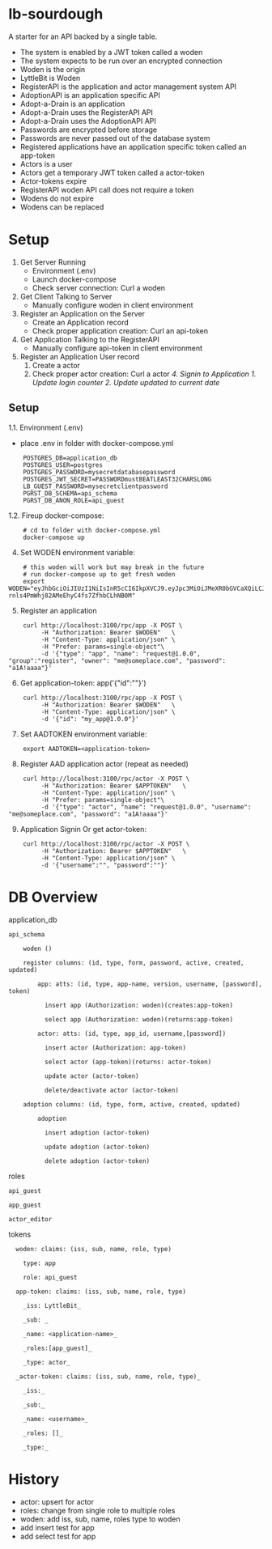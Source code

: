 # lb-sourdough
A starter for an API backed by a single table.

* The system is enabled by a JWT token called a woden
* The system expects to be run over an encrypted connection
* Woden is the origin
* LyttleBit is Woden
* RegisterAPI is the application and actor management system API
* AdoptionAPI is an application specific API
* Adopt-a-Drain is an application
* Adopt-a-Drain uses the RegisterAPI API
* Adopt-a-Drain uses the AdoptionAPI API
* Passwords are encrypted before storage
* Passwords are never passed out of the database system
* Registered applications have an application specific token called an app-token
* Actors is a user
* Actors get a temporary JWT token called a actor-token
* Actor-tokens expire
* RegisterAPI woden API call does not require a token
* Wodens do not expire
* Wodens can be replaced


# Setup
1. Get Server Running
   * Environment (.env)
   * Launch docker-compose
   * Check server connection: Curl a woden
2. Get Client Talking to Server
   * Manually configure woden in client environment
3. Register an Application on the Server
   * Create an Application record
   * Check proper application creation: Curl an api-token  
4. Get Application Talking to the RegisterAPI
   * Manually configure api-token in client environment
3. Register an Application User record
   1. Create a actor
   2. Check proper actor creation: Curl a actor
_4. Signin to Application_
   _1. Update login counter_
   _2. Update updated to current date_


## Setup
  1.1. Environment (.env)
  * place .env in folder with docker-compose.yml
  ```
      POSTGRES_DB=application_db
      POSTGRES_USER=postgres
      POSTGRES_PASSWORD=mysecretdatabasepassword
      POSTGRES_JWT_SECRET=PASSWORDmustBEATLEAST32CHARSLONG
      LB_GUEST_PASSWORD=mysecretclientpassword
      PGRST_DB_SCHEMA=api_schema
      PGRST_DB_ANON_ROLE=api_guest
  ```

  1.2. Fireup docker-compose:
  ```
      # cd to folder with docker-compose.yml
      docker-compose up
  ```

  4. Set WODEN environment variable:
  ```
      # this woden will work but may break in the future
      # run docker-compose up to get fresh woden  
      export WODEN="eyJhbGciOiJIUzI1NiIsInR5cCI6IkpXVCJ9.eyJpc3MiOiJMeXR0bGVCaXQiLCJzdWIiOiJPcmlnaW4iLCJuYW1lIjoiV29kZW4iLCJyb2xlIjoiYXBpX2d1ZXN0IiwidHlwZSI6ImFwcCJ9.tocptwoT-rnls4PmWhj82AMeEhyC4fs7ZfhbCLhNB0M"

  ```
  5. Register an application
  ```
      curl http://localhost:3100/rpc/app -X POST \
           -H "Authorization: Bearer $WODEN"   \
           -H "Content-Type: application/json" \
           -H "Prefer: params=single-object"\
           -d '{"type": "app", "name": "request@1.0.0", "group":"register", "owner": "me@someplace.com", "password": "a1A!aaaa"}'
  ```
  6. Get application-token: app('{"id":""}')
  ```
      curl http://localhost:3100/rpc/app -X POST \
           -H "Authorization: Bearer $WODEN"   \
           -H "Content-Type: application/json" \
           -d '{"id": "my_app@1.0.0"}'
  ```
  7. Set AADTOKEN environment variable:
  ```
      export AADTOKEN=<application-token>
  ```
  8. Register AAD application actor (repeat as needed)
  ```
      curl http://localhost:3100/rpc/actor -X POST \
           -H "Authorization: Bearer $APPTOKEN"   \
           -H "Content-Type: application/json" \
           -H "Prefer: params=single-object"\
           -d '{"type": "actor", "name": "request@1.0.0", "username": "me@someplace.com", "password": "a1A!aaaa"}'

  ```
  9. Application Signin Or get actor-token:
  ```
      curl http://localhost:3100/rpc/actor -X POST \
           -H "Authorization: Bearer $APPTOKEN"   \
           -H "Content-Type: application/json" \
           -d '{"username":"", "password":""}'
  ```

# DB Overview

application_db

    api_schema

        woden ()

        register columns: (id, type, form, password, active, created, updated)

            app: atts: (id, type, app-name, version, username, [password], token)

              insert app (Authorization: woden)(creates:app-token)

              select app (Authorization: woden)(returns:app-token)

            actor: atts: (id, type, app_id, username,[password])

              insert actor (Authorization: app-token)

              select actor (app-token)(returns: actor-token)

              update actor (actor-token)

              delete/deactivate actor (actor-token)

        adoption columns: (id, type, form, active, created, updated)

            adoption

              insert adoption (actor-token)

              update adoption (actor-token)

              delete adoption (actor-token)

roles

    api_guest

    app_guest

    actor_editor

tokens

      woden: claims: (iss, sub, name, role, type)

        type: app

        role: api_guest

      app-token: claims: (iss, sub, name, role, type)  

        _iss: LyttleBit_

        _sub: _

        _name: <application-name>_

        _roles:[app_guest]_

        _type: actor_

      _actor-token: claims: (iss, sub, name, role, type)_

        _iss:_

        _sub:_

        _name: <username>_

        _roles: []_

        _type:_

# History
* actor: upsert for actor
* roles: change from single role to multiple roles   
* woden: add iss, sub, name, roles type to woden  
* add insert test for app
* add select test for app  
